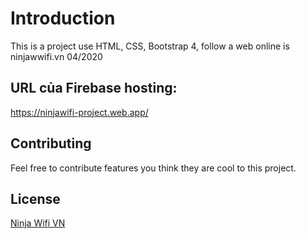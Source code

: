 
# Introduction

This is a project use HTML, CSS, Bootstrap 4, follow a web online is ninjawwifi.vn
04/2020

## URL của Firebase hosting:
https://ninjawifi-project.web.app/

## Contributing
Feel free to contribute features you think they are cool to this project.

## License
[Ninja Wifi VN](https://ninjawifi.vn/)

